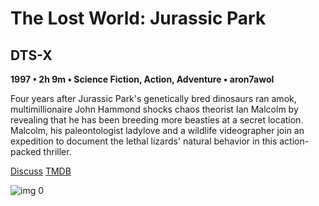 # The Lost World: Jurassic Park

## DTS-X

**1997 • 2h 9m • Science Fiction, Action, Adventure • aron7awol**

Four years after Jurassic Park's genetically bred dinosaurs ran amok, multimillionaire John Hammond shocks chaos theorist Ian Malcolm by revealing that he has been breeding more beasties at a secret location. Malcolm, his paleontologist ladylove and a wildlife videographer join an expedition to document the lethal lizards' natural behavior in this action-packed thriller.

[Discuss](https://www.avsforum.com/threads/bass-eq-for-filtered-movies.2995212/post-56894508)  [TMDB](330)

![img 0](https://i.imgur.com/fKiTH6j.jpg)

